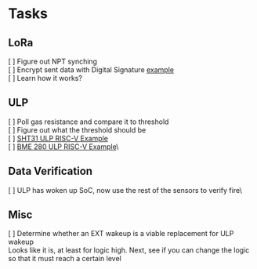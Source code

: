 # Tasks
## LoRa
[ ] Figure out NPT synching\
[ ] Encrypt sent data with Digital Signature [example](https://github.com/espressif/esp-idf/blob/5b11895700/examples/protocols/mqtt/ssl_ds/README.md)\
[ ] Learn how it works?

## ULP
[ ] Poll gas resistance and compare it to threshold\
[ ] Figure out what the threshold should be\
[ ] [SHT31 ULP RISC-V Example](https://github.com/bw38/esp32s2_examples/blob/4b3270954448f41de7a48d246e070044fe03465c/riscv_sht31/main/ulp/riscv_sht31.c)\
[ ] [BME 280 ULP RISC-V Example](https://github.com/bw38/esp32s2_examples/tree/4b3270954448f41de7a48d246e070044fe03465c/riscv_bme280)\


## Data Verification
[ ] ULP has woken up SoC, now use the rest of the sensors to verify fire\

## Misc
[ ] Determine whether an EXT wakeup is a viable replacement for ULP wakeup\
Looks like it is, at least for logic high. Next, see if you can change the logic so that it must reach a certain level

